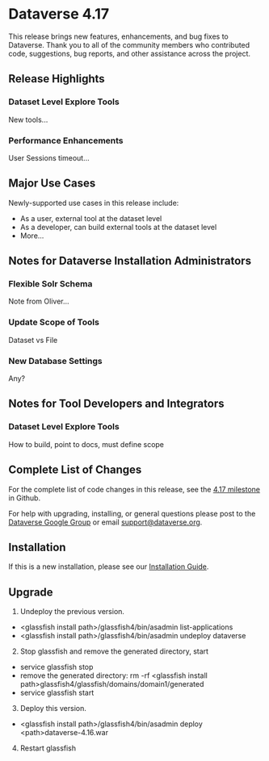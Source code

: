 # Dataverse 4.17

This release brings new features, enhancements, and bug fixes to Dataverse. Thank you to all of the community members who contributed code, suggestions, bug reports, and other assistance across the project.

## Release Highlights

### Dataset Level Explore Tools

New tools...

### Performance Enhancements

User Sessions timeout...

## Major Use Cases

Newly-supported use cases in this release include:

- As a user, external tool at the dataset level
- As a developer, can build external tools at the dataset level
- More...

## Notes for Dataverse Installation Administrators

### Flexible Solr Schema

Note from Oliver...

### Update Scope of Tools

Dataset vs File

### New Database Settings

Any?

## Notes for Tool Developers and Integrators

### Dataset Level Explore Tools

How to build, point to docs, must define scope

## Complete List of Changes

For the complete list of code changes in this release, see the <a href="https://github.com/IQSS/dataverse/milestone/84?closed=1">4.17 milestone</a> in Github.

For help with upgrading, installing, or general questions please post to the <a href="https://groups.google.com/forum/#!forum/dataverse-community">Dataverse Google Group</a> or email support@dataverse.org.

## Installation

If this is a new installation, please see our <a href=http://guides.dataverse.org/en/4.17/installation/>Installation Guide</a>.

## Upgrade

1. Undeploy the previous version.

- &lt;glassfish install path&gt;/glassfish4/bin/asadmin list-applications
- &lt;glassfish install path&gt;/glassfish4/bin/asadmin undeploy dataverse

2. Stop glassfish and remove the generated directory, start

- service glassfish stop
- remove the generated directory: rm -rf &lt;glassfish install path&gt;glassfish4/glassfish/domains/domain1/generated
- service glassfish start

3. Deploy this version.

- &lt;glassfish install path&gt;/glassfish4/bin/asadmin deploy &lt;path&gt;dataverse-4.16.war

4. Restart glassfish  
